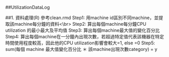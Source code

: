 ##UtilizationDataLog

##1. 資料處理(R)
參考clean.rmd
Step1: 用machine id區別不同machine，並提取該machine每分鐘的資料<\br>
Step2: 算出每個machine每分鐘CPU utilization 的最小最大及平均值
Step3: 算出每個machine最大值的變化百分比
Step4: 算出每個machine在一分鐘內出現次數，若超過特定值代表該機器在特定時間使用程度較高，因此他的CPU utilization影響會較大=1, else =0
Step5: sum(每個 machine 最大值變化百分比 ＊ 該machine出現次數category) = y
